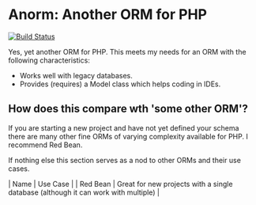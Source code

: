 # Anorm: Another ORM for PHP

[![Build Status](https://travis-ci.org/saygoweb/anorm.svg?branch=master)](https://travis-ci.org/saygoweb/anorm)

Yes, yet another ORM for PHP. This meets my needs for an ORM with the following characteristics:

* Works well with legacy databases.
* Provides (requires) a Model class which helps coding in IDEs.

## How does this compare wth 'some other ORM'?

If you are starting a new project and have not yet defined your schema there are many other fine ORMs of varying complexity available for PHP. I recommend Red Bean.

If nothing else this section serves as a nod to other ORMs and their use cases.

| Name | Use Case |
| Red Bean | Great for new projects with a single database (although it can work with multiple) |